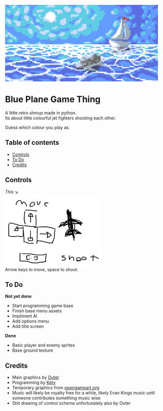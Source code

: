 ![Game logo title thing](placeholder-title.png)
# Blue Plane Game Thing
A little retro shmup made in python.  
Its about little colourful jet fighters shooting each other.  
  
Guess which colour you play as.

## Table of contents
- [Controls](#controls)
- [To Do](#todo)
- [Credits](#credits)  
  


## Controls <a name="controls"></a>
*This* ↘️  
![placeholder controls](placeholder-controls.png)  
Arrow keys to move, space to shoot.


## To Do <a name="todo"></a>
**Not yet done**

- Start programming game base
- Finish base menu assets
- Impliment AI
- Add options menu
- Add title screen 
 
**Done**

- Basic player and enemy sprites
- Base ground texture



## Credits <a name="credits"></a>
- Main graphics by [Outer](https://twitter.com/outertoaster)
- Programming by [Kety](https://twitter.com/ketyfolf)
- Temporary graphics from [opengameart.org](http://opengameart.org/)
- Music will likely be royalty free for a while, likely
 Evan Kings music until someone contributes something music wise
- Shit drawing of control scheme unfortunately also by Outer


